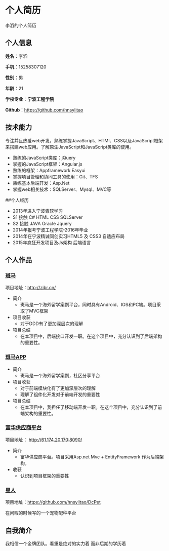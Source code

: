 个人简历
======================
李滔的个人简历

## 个人信息

**姓名**：李滔

**手机**：15258307120

**性别**：男

**年龄**：21

**学校专业**：**宁波工程学院**

**Github**：https://github.com/hnsylitao

## 技术能力

专注并且热爱web开发，熟练掌握JavaScript、HTMl、CSS以及JavaScript框架来搭建web应用。了解原生JavaScript和JavaScript类库的使用。

* 熟练的JavaScript类库：jQuery
* 掌握的JavaScript框架：Angular.js
* 熟练的框架：Appframework Easyui
* 掌握项目管理和协同工具的使用：Git、TFS
* 熟练基本后端开发：Asp.Net
* 掌握web相关技术：SQLServer、Mysql、MVC等

##个人经历

* 2013年进入宁波青软学习
* S1 接触 C# HTML CSS SQLServer
* S2 接触 JAVA Oracle Jquery
* 2014年报考宁波工程学院-2016年毕业
* 2014年在宁波精诚同创实习HTML5 及 CSS3 自适应布局
* 2015年疯狂开发项目及Js架构 后端语言

## 个人作品

### [斑马](http://zibr.cn/)
项目地址：http://zibr.cn/

- 简介
  + 斑马是一个海外留学案例平台，同时具有Android、IOS和PC端。项目采取了MVC框架
- 项目收获
  + 对于DDD有了更加深层次的理解
- 项目总结
  + 在本项目中，后端接口开发一职。在这个项目中，充分认识到了后端架构的重要性。

### [斑马APP](http://zibr.cn/App)

- 简介
  + 斑马是一个海外留学案例，社区分享平台
- 项目收获
  + 对于前端模块化有了更加深层次的理解
  + 理解了组件化开发对于前端开发的重要性
- 项目总结
  + 在本项目中，我担任了移动端开发一职。在这个项目中，充分认识到了前端架构的重要性。

### [富华供应商平台](http://61.174.20.170:8090/)
项目地址： http://61.174.20.170:8090/

- 简介
  + 富华供应商平台。项目采用Asp.net Mvc + EntityFramework 作为后端架构，
- 收获
  + 认识到项目框架的重要性


### [星人](https://github.com/hnsylitao/DcPet)
项目地址：https://github.com/hnsylitao/DcPet

在闲暇的时候写的一个宠物配种平台


## 自我简介

我相信一个金牌团队。看重是绝对的实力着 而非后期的学历着

